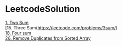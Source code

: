# LeetcodeSolution
[1. Two Sum](https://leetcode.com/problems/two-sum/)<br>
[15. Three Sum(https://leetcode.com/problems/3sum/)<br>
[18. Four sum](https://leetcode.com/problems/4sum/)<br>
[26. Remove Duplicates from Sorted Array](https://leetcode.com/problems/remove-duplicates-from-sorted-array/)<br>
